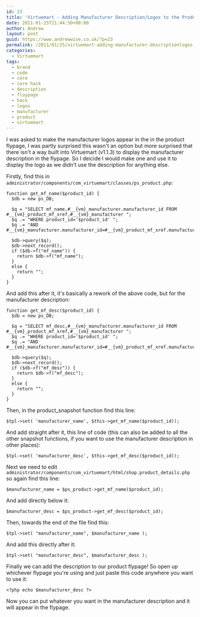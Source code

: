 ```yaml
---
id: 23
title: 'Virtuemart - Adding Manufacturer Description/Logos to the Product Page'
date: 2011-01-25T21:44:50+00:00
author: Andrew
layout: post
guid: https://www.andrewwise.co.uk/?p=23
permalink: /2011/01/25/virtuemart-adding-manufacturer-descriptionlogos-to-the-product-page/
categories:
  - Virtuemart
tags:
  - brand
  - code
  - core
  - core hack
  - description
  - fluypage
  - hack
  - logos
  - manufacturer
  - product
  - virtuemart
---
```

I was asked to make the manufacturer logos appear in the in the product flypage, I was partly surprised this wasn't an option but more surprised that there isn't a way built into Virtuemart (v1.1.3) to display the manufacturer description in the flypage. So I deicide I would make one and use it to display the logo as we didn't use the description for anything else.

<!--more-->

Firstly, find this in `administrator/components/com_virtuemart/classes/ps_product.php`:
  

```
function get_mf_name($product_id) {
  $db = new ps_DB;

  $q = "SELECT mf_name,#__{vm}_manufacturer.manufacturer_id FROM #__{vm}_product_mf_xref,#__{vm}_manufacturer ";
  $q .= "WHERE product_id='$product_id' ";
  $q .= "AND #__{vm}_manufacturer.manufacturer_id=#__{vm}_product_mf_xref.manufacturer_id";

  $db->query($q);
  $db->next_record();
  if ($db->f("mf_name")) {
    return $db->f("mf_name");
  }
  else {
    return "";
  }
}
```

And add this after it, it's basically a rework of the above code, but for the manufacturer description:
  

```
function get_mf_desc($product_id) {
  $db = new ps_DB;

  $q = "SELECT mf_desc,#__{vm}_manufacturer.manufacturer_id FROM #__{vm}_product_mf_xref,#__{vm}_manufacturer ";
  $q .= "WHERE product_id='$product_id' ";
  $q .= "AND #__{vm}_manufacturer.manufacturer_id=#__{vm}_product_mf_xref.manufacturer_id";

  $db->query($q);
  $db->next_record();
  if ($db->f("mf_desc")) {
    return $db->f("mf_desc");
  }
  else {
    return "";
  }
}
```

Then, in the product_snapshot function find this line:
  
```
$tpl->set( 'manufacturer_name', $this->get_mf_name($product_id));
```

And add straight after it, this line of code (this can also be added to all the other snapshot functions, if you want to use the manufacturer description in other places):
  
```
$tpl->set( 'manufacturer_desc', $this->get_mf_desc($product_id));
```

Next we need to edit `administrator/components/com_virtuemart/html/shop.product_details.php` so again find this line:
  
```
$manufacturer_name = $ps_product->get_mf_name($product_id);
```

And add directly below it:
  
```
$manufacturer_desc = $ps_product->get_mf_desc($product_id);
```

Then, towards the end of the file find this:
  
```
$tpl->set( "manufacturer_name", $manufacturer_name );
```

And add this directly after it:
  
```
$tpl->set( "manufacturer_desc", $manufacturer_desc );
```

Finally we can add the description to our product flypage! So open up whichever flypage you're using and just paste this code anywhere you want to use it:
  
```
<?php echo $manufacturer_desc ?>
```

Now you can put whatever you want in the manufacturer description and it will appear in the flypage.